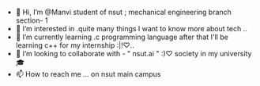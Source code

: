 - 👋 Hi, I’m @Manvi student of nsut ; mechanical engineering branch section- 1 
- 👀 I’m interested in .quite many things I want to know more about tech ..
- 🌱 I’m currently learning .c programming language after that I'll be learning c++ for my internship :|!♡..
- 💞️ I’m looking to collaborate with - " nsut.ai " :)♡ society in my university 🎓 
- 📫 How to reach me ... on nsut main campus

<!---
Manvihyung/Manvihyung is a ✨ special ✨ repository because its `README.md` (this file) appears on your GitHub profile.
You can click the Preview link to take a look at your changes.
--->
